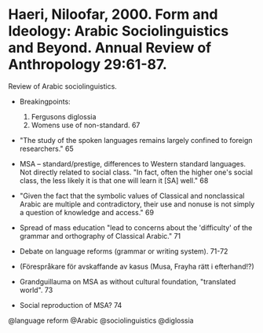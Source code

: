 # Haeri, Niloofar, 2000. Form and Ideology: Arabic Sociolinguistics and Beyond. Annual Review of Anthropology 29:61-87.

Review of Arabic sociolinguistics.

- Breakingpoints:
    1. Fergusons diglossia
    2. Womens use of non-standard. 67

- "The study of the spoken languages remains largely confined to foreign researchers." 65

- MSA – standard/prestige, differences to Western standard languages. Not directly related to social class. "In fact, often the higher one's social class, the less likely it is that one will learn it [SA] well." 68

- "Given the fact that the symbolic values of Classical and nonclassical Arabic are multiple and contradictory, their use and nonuse is not simply a question of knowledge and access." 69

- Spread of mass education "lead to concerns about the 'difficulty' of the grammar and orthography of Classical Arabic." 71

- Debate on language reforms (grammar or writing system). 71-72

- (Förespråkare för avskaffande av kasus (Musa, Frayha rätt i efterhand!?)

- Grandguillauma on MSA as without cultural foundation, "translated world". 73

- Social reproduction of MSA? 74

@language reform
@Arabic
@sociolinguistics
@diglossia
